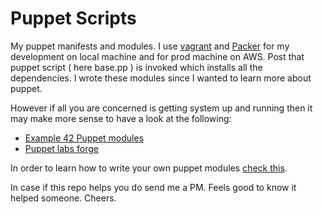 Puppet Scripts
==============

My puppet manifests and modules. I use [vagrant](http://www.vagrantup.com/) and [Packer](http://www.packer.io/) for 
my development on local machine and for prod machine on AWS. Post that puppet script ( here base.pp ) is invoked which 
installs all the dependencies. I wrote these modules since I wanted to learn more about puppet.

However if all you are concerned is getting system up and running then it may make more sense to have a look at the following:
* [Example 42 Puppet modules](https://github.com/example42/puppet-modules)
* [Puppet labs forge](https://forge.puppetlabs.com/)

In order to learn how to write your own puppet modules [check this](http://docs.puppetlabs.com/learning/modules1.html).

In case if this repo helps you do send me a PM. Feels good to know it helped someone. Cheers.
 
